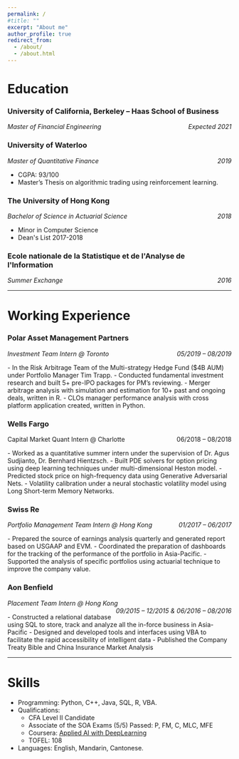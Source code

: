 ```yaml
---
permalink: /
#title: ""
excerpt: "About me"
author_profile: true
redirect_from:
  - /about/
  - /about.html
---
```


Education
======
###  University of California, Berkeley – Haas School of Business
<p style="text-align:left; font-style: italic">
    Master of Financial Engineering
    <span style="float:right;">
        Expected 2021
    </span>
</p>

### University of Waterloo  
<p style="text-align:left; font-style: italic">
    Master of Quantitative Finance
    <span style="float:right;">
        2019
    </span>
</p>

- CGPA: 93/100
- Master’s Thesis on algorithmic trading using reinforcement learning.

### The University of Hong Kong  
<p style="text-align:left; font-style: italic">
    Bachelor of Science in Actuarial Science
    <span style="float:right;">
        2018
    </span>
</p>

- Minor in Computer Science
- Dean's List 2017-2018

### Ecole nationale de la Statistique et de l'Analyse de l'Information
<p style="text-align:left; font-style: italic">
    Summer Exchange
    <span style="float:right;">
        2016
    </span>
</p>

<hr>

Working Experience
======
### Polar Asset Management Partners
<p style="text-align:left; font-style: italic">
    Investment Team Intern @ Toronto
    <span style="float:right;">
        05/2019 – 08/2019
    </span>
</p>
- In the Risk Arbitrage Team of the Multi-strategy Hedge Fund ($4B AUM) under Portfolio Manager Tim Trapp.
- Conducted fundamental investment research and built 5+ pre-IPO packages for PM’s reviewing.
- Merger arbitrage analysis with simulation and estimation for 10+ past and ongoing deals, written in R.
- CLOs manager performance analysis with cross platform application created, written in Python.

### Wells Fargo
<p style="text-align:left;">
    Capital Market Quant Intern @ Charlotte
    <span style="float:right;">
        06/2018 – 08/2018
    </span>
</p>
- Worked as a quantitative summer intern under the supervision of Dr. Agus Sudjianto, Dr. Bernhard Hientzsch.
- Built PDE solvers for option pricing using deep learning techniques under multi-dimensional Heston model.
- Predicted stock price on high-frequency data using Generative Adversarial Nets.
- Volatility calibration under a neural stochastic volatility model using Long Short-term Memory Networks.

### Swiss Re
<p style="text-align:left; font-style: italic">
    Portfolio Management Team Intern @ Hong Kong
    <span style="float:right;">
        01/2017 – 06/2017
    </span>
</p>
- Prepared the source of earnings analysis quarterly and generated report based on USGAAP and EVM.
- Coordinated the preparation of dashboards for the tracking of the performance of the portfolio in Asia-Pacific.
- Supported the analysis of specific portfolios using actuarial technique to improve the company value.


### Aon Benfield
<p style="text-align:left; font-style: italic">
    Placement Team Intern @ Hong Kong
    <span style="float:right;">
        09/2015 – 12/2015 & 06/2016 – 08/2016
    </span>
</p>
- Constructed a relational database using SQL to store, track and analyze all the in-force business in Asia-Pacific
- Designed and developed tools and interfaces using VBA to facilitate the rapid accessibility of intelligent data
-	Published the Company Treaty Bible and China Insurance Market Analysis

<hr>

Skills
======
- Programming: Python, C++, Java, SQL, R, VBA.
- Qualifications:
  - CFA Level II Candidate
  - Associate of the SOA Exams (5/5) Passed: P, FM, C, MLC, MFE
  - Coursera: [Applied AI with DeepLearning](https://www.coursera.org/account/accomplishments/verify/4BUQNF3QQ4Q2)
  - TOFEL: 108
- Languages: English, Mandarin, Cantonese.
